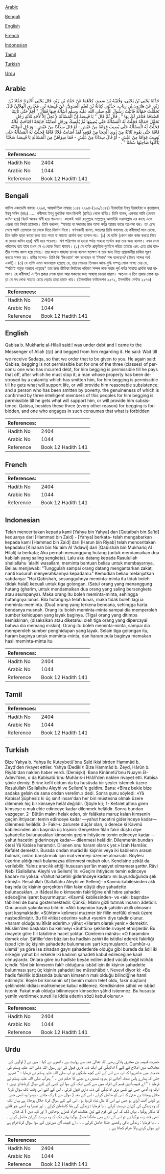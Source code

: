 [Arabic](#arabic)

[Bengali](#bengali)

[English](#english)

[French](#french)

[Indonesian](#indonesian)

[Tamil](#tamil)

[Turkish](#turkish)

[Urdu](#urdu)

## Arabic


<div dir="rtl" lang="ar" style={{fontSize:'larger',backgroundColor:'#f8f9fa',padding:20}}>
حَدَّثَنَا يَحْيَى بْنُ يَحْيَى، وَقُتَيْبَةُ بْنُ سَعِيدٍ، كِلاَهُمَا عَنْ حَمَّادِ بْنِ زَيْدٍ، قَالَ يَحْيَى أَخْبَرَنَا حَمَّادُ بْنُ زَيْدٍ، عَنْ هَارُونَ بْنِ رِيَابٍ، حَدَّثَنِي كِنَانَةُ بْنُ نُعَيْمٍ الْعَدَوِيُّ، عَنْ قَبِيصَةَ بْنِ، مُخَارِقٍ الْهِلاَلِيِّ قَالَ تَحَمَّلْتُ حَمَالَةً فَأَتَيْتُ رَسُولَ اللَّهِ صلى الله عليه وسلم أَسْأَلُهُ فِيهَا فَقَالَ ‏"‏ أَقِمْ حَتَّى تَأْتِيَنَا الصَّدَقَةُ فَنَأْمُرَ لَكَ بِهَا ‏"‏ ‏.‏ قَالَ ثُمَّ قَالَ ‏"‏ يَا قَبِيصَةُ إِنَّ الْمَسْأَلَةَ لاَ تَحِلُّ إِلاَّ لأَحَدِ ثَلاَثَةٍ رَجُلٍ تَحَمَّلَ حَمَالَةً فَحَلَّتْ لَهُ الْمَسْأَلَةُ حَتَّى يُصِيبَهَا ثُمَّ يُمْسِكُ وَرَجُلٍ أَصَابَتْهُ جَائِحَةٌ اجْتَاحَتْ مَالَهُ فَحَلَّتْ لَهُ الْمَسْأَلَةُ حَتَّى يُصِيبَ قِوَامًا مِنْ عَيْشٍ - أَوْ قَالَ سِدَادًا مِنْ عَيْشٍ - وَرَجُلٍ أَصَابَتْهُ فَاقَةٌ حَتَّى يَقُومَ ثَلاَثَةٌ مِنْ ذَوِي الْحِجَا مِنْ قَوْمِهِ لَقَدْ أَصَابَتْ فُلاَنًا فَاقَةٌ فَحَلَّتْ لَهُ الْمَسْأَلَةُ حَتَّى يُصِيبَ قِوَامًا مِنْ عَيْشٍ - أَوْ قَالَ سِدَادًا مِنْ عَيْشٍ - فَمَا سِوَاهُنَّ مِنَ الْمَسْأَلَةِ يَا قَبِيصَةُ سُحْتًا يَأْكُلُهَا صَاحِبُهَا سُحْتًا ‏"‏ ‏.‏
</div>
<div style={{backgroundColor:'#f8f9fa',padding:20, marginBottom: 10}}><table> <thead> <tr> <th>References:</th> <th></th> </tr> </thead> <tbody><tr><td>Hadith No</td><td>2404</td></tr><tr><td>Arabic No</td><td>1044</td></tr><tr><td>Reference</td><td>Book 12 Hadith 141</td></tr></tbody></table></div>

## Bengali


<div dir="ltr" lang="bn" style={{fontSize:'larger',backgroundColor:'#f8f9fa',padding:20}}>
হাদিস একাডেমি নাম্বারঃ ২২৯৪, আন্তর্জাতিক নাম্বারঃ ১০৪৪ ২২৯৪-(১০৯/১০৪৪) ইয়াহইয়া ইবনু ইয়াহইয়া ও কুতায়বাহ্ ইবনু সাঈদ (রহঃ) ..... কবীসাহ ইবনু মুখারিক আল হিলালী (রাযিঃ) থেকে বর্ণিত। তিনি বলেন, একবার আমি (দেনার জমিন হয়ে) বিরাট অঙ্কের ঋণী হয়ে পড়লাম। কাজেই আমি রসূলুল্লাহ সাল্লাল্লাহু আলাইহি ওয়াসাল্লাম এর কাছে এসে এজন্য তার নিকট চাইলাম। তিনি বললেন, “যাকাত বা সদাকার মাল আসা পর্যন্ত আমার কাছে অপেক্ষা কর। তা এসে গেলে আমি তোমাকে তা থেকে দিতে নির্দেশ দিবো। বর্ণনাকারী বলেন, অতঃপর তিনি বললেনঃ হে কবীসাহ! মনে রেখো, তিন ব্যক্তি ছাড়া কারো জন্য হাত পাতা বা সাহায্য প্রার্থনা করা হালাল নয়। (১) যে ব্যক্তি (কোন ভাল কাজ করতে গিয়ে বা দেনার জমিন হয়ে) ঋণী হয়ে পড়েছে। ঋণ পরিশোধ না হওয়া পর্যন্ত সাহায্য প্রার্থনা করা তার জন্য হালাল। যখন দেনা পরিশোধ হয়ে যাবে তখন সে এ থেকে বিরত থাকবে। (২) যে ব্যক্তি প্রাকৃতিক দুর্যোগে পতিত হয়েছে এবং এতে তার যাবতীয় সম্পদ ধ্বংস হয়ে গেছে। তার জন্যও সাহায্য চাওয়া হালাল যতক্ষণ না তার জন্য নিত্য প্রয়োজনীয় চাহিদা পূরণ করতে সক্ষম হয়। রাবীর সন্দেহ- তিনি কি 'কিওয়াম' শব্দ বলেছেন না 'সিদাদ' শব্দ বলেছেন? (উভয় শব্দের অর্থ একই)। (৩) যে ব্যক্তি এমন অভাবগ্রস্ত হয়েছে যে, তার গোত্রের তিনজন জ্ঞান-বুদ্ধি সম্পন্ন লোক সাক্ষ্য দেয় যে, “সত্যিই অমুক অভাবে পড়েছে" তার জন্য জীবিকা নির্বাহের পরিমাণ সম্পদ লাভ করার পূর্ব পর্যন্ত সাহায্য প্রার্থনা করা হালাল। হে কবীসাহ! এ তিন প্রকার লোক ছাড়া আর সকলের জন্য সাহায্য চাওয়া হারাম। অতএব এ তিন প্রকার লোক ছাড়া যে সব লোক সাহায্য চেয়ে বেড়ায় তারা হারাম খায়। (ইসলামিক ফাউন্ডেশন ২২৭২, ইসলামীক সেন্টার ২২৭৩)
</div>
<div style={{backgroundColor:'#f8f9fa',padding:20, marginBottom: 10}}><table> <thead> <tr> <th>References:</th> <th></th> </tr> </thead> <tbody><tr><td>Hadith No</td><td>2404</td></tr><tr><td>Arabic No</td><td>1044</td></tr><tr><td>Reference</td><td>Book 12 Hadith 141</td></tr></tbody></table></div>

## English


<div dir="ltr" lang="en" style={{fontSize:'larger',backgroundColor:'#f8f9fa',padding:20}}>
Qabisa b. Mukhariq al-Hilali said:I was under debt and I came to the Messenger of Allah (ﷺ) and begged from him regarding it. He said: Wait till we receive Sadaqa, so that we order that to be given to you. He again said: Qabisa, begging is not permissible but for one of the three (classes) of persons: one who has incurred debt, for him begging is permissible till he pays that off, after which he must stop it; a man whose property has been destroyed by a calamity which has smitten him, for him begging is permissible till he gets what will support life, or will provide him reasonable subsistence; and a person who has been smitten by poverty. the genuineness of which is confirmed by three intelligent members of this peoples for him begging is permissible till he gets what will support him, or will provide him subsistence. Qabisa, besides these three (every other reason) for begging is forbidden, and one who engages in such consumes that what is forbidden
</div>
<div style={{backgroundColor:'#f8f9fa',padding:20, marginBottom: 10}}><table> <thead> <tr> <th>References:</th> <th></th> </tr> </thead> <tbody><tr><td>Hadith No</td><td>2404</td></tr><tr><td>Arabic No</td><td>1044</td></tr><tr><td>Reference</td><td>Book 12 Hadith 141</td></tr></tbody></table></div>

## French


<div dir="ltr" lang="fr" style={{fontSize:'larger',backgroundColor:'#f8f9fa',padding:20}}>

</div>
<div style={{backgroundColor:'#f8f9fa',padding:20, marginBottom: 10}}><table> <thead> <tr> <th>References:</th> <th></th> </tr> </thead> <tbody><tr><td>Hadith No</td><td>2404</td></tr><tr><td>Arabic No</td><td>1044</td></tr><tr><td>Reference</td><td>Book 12 Hadith 141</td></tr></tbody></table></div>

## Indonesian


<div dir="ltr" lang="id" style={{fontSize:'larger',backgroundColor:'#f8f9fa',padding:20}}>
Telah menceritakan kepada kami [Yahya bin Yahya] dan [Qutaibah bin Sa'id] keduanya dari [Hammad bin Zaid] - [Yahya] berkata- telah mengabarkan kepada kami [Hammad bin Zaid] dari [Harun bin Riyab] telah menceritakan kepadaku [Kinanah bin Nu'aim Al 'Adawi] dari [Qabishah bin Mukhariq Al Hilali] ia berkata; Aku pernah menanggung hutang (untuk mendamaikan dua kabilah yang saling sengketa). Lalu aku datang kepada Rasulullah shallallahu 'alaihi wasallam, meminta bantuan beliau untuk membayarnya. Beliau menjawab: "Tunggulah sampai orang datang mengantarkan zakat, nanti kusuruh menyerahkannya kepadamu." Kemudian beliau melanjutkan sabdanya: "Hai Qabishah, sesungguhnya meminta-minta itu tidak boleh (tidak halal) kecuali untuk tiga golongan. (Satu) orang yang menanggung hutang (gharim, untuk mendamaikan dua orang yang saling bersengketa atau seumpanya). Maka orang itu boleh meminta-minta, sehingga hutangnya lunas. Bila hutangnya telah lunas, maka tidak boleh lagi ia meminta-meminta. (Dua) orang yang terkena bencana, sehingga harta bendanya musnah. Orang itu boleh meminta-minta sampai dia memperoleh sumber kehidupan yang layak baginya. (Tiga) orang yang ditimpa kemiskinan, (disaksikan atau diketahui oleh tiga orang yang dipercayai bahwa dia memang miskin). Orang itu boleh meminta-minta, sampai dia memperoleh sumber penghidupan yang layak. Selain tiga golongan itu, haram baginya untuk meminta-minta, dan haram pula baginya memakan hasil meminta-minta itu
</div>
<div style={{backgroundColor:'#f8f9fa',padding:20, marginBottom: 10}}><table> <thead> <tr> <th>References:</th> <th></th> </tr> </thead> <tbody><tr><td>Hadith No</td><td>2404</td></tr><tr><td>Arabic No</td><td>1044</td></tr><tr><td>Reference</td><td>Book 12 Hadith 141</td></tr></tbody></table></div>

## Tamil


<div dir="ltr" lang="ta" style={{fontSize:'larger',backgroundColor:'#f8f9fa',padding:20}}>

</div>
<div style={{backgroundColor:'#f8f9fa',padding:20, marginBottom: 10}}><table> <thead> <tr> <th>References:</th> <th></th> </tr> </thead> <tbody><tr><td>Hadith No</td><td>2404</td></tr><tr><td>Arabic No</td><td>1044</td></tr><tr><td>Reference</td><td>Book 12 Hadith 141</td></tr></tbody></table></div>

## Turkish


<div dir="ltr" lang="tr" style={{fontSize:'larger',backgroundColor:'#f8f9fa',padding:20}}>
Bize Yahya b. Yahya ile Kuteybetü'bnu Saîd ikisi birden Hammâd b. Zeyd'den rivayet ettiler. Yahya (Dediki): Bize Hammâd b. Zeyd, Hârûn b. Riyâb'dan naklen haber verdi. (Demişki): Bana Kinânetü'bnu Nuaym El-Adevî'den, o da Kabîsatü'bnu Muhârık-i Hilâlî'den naklen rivayet etti. Kabîsa şöyle demiş: Birine kefil oldum da bu husûsda bir şeyler istemek üzere Resulullah (Sallallahu Aleyhi ve Sellem)'e geldim. Bana: «Biraz bekle bize sadaka gelsin de sana ondan verelim.» dedi. Sonra şunu söyledi: «Yâ Kabisa! Şüphesiz ki üç sınıf insan'dan her biri müstesna olmak üzere dilenmek hiç bir kimseye helâl değildir. (Şöyle ki); 1- Kefalet altına giren kimseye o malı elde edinceye kadar dilenmek helâldir. Sonra bundan vazgeçer. 2- Bütün malını helak eden, bir felâkete maruz kalan kimsenin geçim ihtiyacını temin edinceye kadar —yahut hacetini giderinceye kadar— dilenmesi helâldir. 3- Fakr-u zarurete düçâr olan, o derece ki Kavmü kabilesinden aklı başında üç kişinin: Gerçekten filân fakir düştü diye şahadette bulunacakları kimsenin geçim ihtiyâcını temin edinceye kadar —yahut hacetini giderinceye kadar— dilenmesi helâldir. Dilenmenin bundan ötesi Yâ Kabise haramdır. Dilenen onu haram olarak yer.» İzah Hamâle: Kefalet demektir. Burada ondan murâd iki kişinin veya iki kabilenin arasını bulmak, onları barıştırmak için mal vermeyi üzerine almasıdır. Böylesi üzerine aldığı malı bulamazsa dilenmesi mubah olur. Kendisine zekât da verilebilir. Yalnız aracılık ettiği hususun şer'ân masiyet olmaması şarttır. Râvi Nebi (Sallallahu Aleyhi ve Sellem)'in: «Geçim ihtiyâcını temin edinceye kadar» mı yoksa: «Yahut hacetini giderinceye kadar» mı buyurduğunda şek etmiştir. Resulullah (Sallallahu Aleyhi ve Sellem)- «Kavmü kabilesinden aklı başında üç kişinin gerçekten filân fakır düştü diye şahadette bulunacakları...» ifâdesi ile o kimsenin fakirliğine ehlî hıbre şahadet edeceğine işaret buyurmuştur. «Kavmü kabilesinden- ve «aklı başında» tâbirleri de bunu göstermektedir. Çünkü; Malını gizli tutmak insanın âdetidir. Onu ancak yakınlarına bildirir. «Aklı başında» kaydı şahidin akıllı olmasını şart koşmaktadır. «Sühten» kelimesi muzmer bir fiilin mefûlü olmak üzere nasbedilmiştir. Bu fiil «itikat ederim» yahut «yenir» diye takdir olunur. «haram olduğunu îtîkât ederim.» yâhut «Haram olarak yenir.» demektir. Müslim'den başkaları bu kelimeyi «Suhtün» şeklinde rivayet etmişlerdir. Bu rivayete göre fiil takdirine hacet yoktur. Cümlenin mânâsı: «O haramdır» demek olur. Şâfiîler'den bâzıları bu hadîsin zahiri ile istidlal ederek fakirliği ispad için üç kişinin şahadette bulunmasını şart koşmuşlardır. Cumhûr-u ulemâ' ya göre ise zinadan gayrı şahadetlerde olduğu gibi burada da âdil iki erkeğin yahut bir erkekle iki kadının şahadeti kabul edileceğine kaail olmuşlardır. Onlara göre bu hadîste beyân edilen âded vücûb değil istihâb içindir. Yâni bir kimsenin fakîr olduğunu isbâd için iki kişinin şahadette bulunması şart; üç kişinin şahadeti ise müstehâbdır. Nevevî diyor ki: «Bu hadis fakirlik iddiasında bulunan kimsenin malı olduğu bilindiğine haml edilmiştir. Böyle bir kimsenin sıf( benim malım telef oldu, fakir düştüm) şeklindeki iddiası mahkemece kabul edilemez. Kendisinden şâhid ve isbâd istenir. Fakat malı olduğu bilinmeyen kimseden şâhid istenmez. Bu hususta yemîn verdirmek sureti ile iddia edenin sözü kabul olunur.»
</div>
<div style={{backgroundColor:'#f8f9fa',padding:20, marginBottom: 10}}><table> <thead> <tr> <th>References:</th> <th></th> </tr> </thead> <tbody><tr><td>Hadith No</td><td>2404</td></tr><tr><td>Arabic No</td><td>1044</td></tr><tr><td>Reference</td><td>Book 12 Hadith 141</td></tr></tbody></table></div>

## Urdu


<div dir="rtl" lang="ur" style={{fontSize:'larger',backgroundColor:'#f8f9fa',padding:20}}>
حضرت قبیصہ بن مخارق ہلالی رضی اللہ تعالیٰ عنہ سے روایت ہے ، انھوں نے کہا : میں نے ( لوگوں کے معاملات میں اصلاح کے لئے ) ادائیگی کی ایک ذمہ داری قبول کی اور رسول اللہ صلی اللہ علیہ وسلم کی خدمت میں حاضرہوا کہ آپ سے اس کے لئے کچھ مانگوں تو آپ صلی اللہ علیہ وسلم نے فرمایا : " ٹھہرو حتیٰ کہ ہمارے پاس صدقہ آجائے تو ہم وہ تمھیں دے دینے کا حکم دیں ۔ " پھرآپ صلی اللہ علیہ وسلم نے فرمایا : " اے قبیصہ!تین قسم کے افراد میں سے کسی ایک کے سوا اور کسی کے لئے سوال کرناجائز نہیں : ایک وہ آدمی جس نے کسی بڑی ادائیگی کی ذمہ داری قبول کرلی ، اس کے لئے اس وقت تک سوال کرنا حلال ہوجاتا ہے حتیٰ کہ اس کو حاصل کرلے ، اس کے بعد ( سوال سے ) رک جائے ، دوسرا وہ آدمی جس پر کوئی آفت آپڑی ہو جس نے اس کا مال تباہ کردیا ہو ، اس کے لئے سوال کرنا حلال ہوجاتا ہے یہاں تک کہ وہ زندگی کی گزران درست کرلے ۔ یا فرمایا : زندگی کی بقا کاسامان کرلے ۔ اور تیسرا وہ آدمی جو فاقے کا شکار ہوگیا ، یہاں تک کہ اس کی قوم کے تین عقلمند افراد کھڑے ہوجائیں ( اور کہہ دیں ) کہ فلاں آدمی فاقہ زدہ ہوگیا ہے تو اس کے لئے بھی مانگنا حلال ہوگیا یہاں تک کہ وہ درست گزران حاصل کرلے ۔ ۔ ۔ یا فرمایا : زندگی باقی رکھنے جتنا حاصل کرلے ۔ ۔ ۔ اے قبیصہ!ان صورتوں کے سوا سوال کرناحرام ہے اور سوال کرنے والا حرام کھاتا ہے ۔
</div>
<div style={{backgroundColor:'#f8f9fa',padding:20, marginBottom: 10}}><table> <thead> <tr> <th>References:</th> <th></th> </tr> </thead> <tbody><tr><td>Hadith No</td><td>2404</td></tr><tr><td>Arabic No</td><td>1044</td></tr><tr><td>Reference</td><td>Book 12 Hadith 141</td></tr></tbody></table></div>